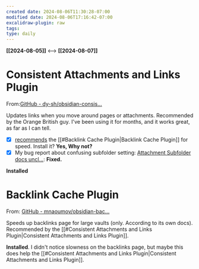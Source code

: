 ```yaml
---
created date: 2024-08-06T11:30:28-07:00
modified date: 2024-08-06T17:16:42-07:00
excalidraw-plugin: raw
tags: 
type: daily
---
```

**[[2024-08-05]]**  <-->  **[[2024-08-07]]**

# Consistent Attachments and Links Plugin
From:[GitHub - dy-sh/obsidian-consis...](https://github.com/dy-sh/obsidian-consistent-attachments-and-links)

Updates links when you move around pages or attachments.  Recommended by the Orange British guy. I've been using it for months, and it works great, as far as I can tell.

- [x] [recommends](https://github.com/dy-sh/obsidian-consistent-attachments-and-links?tab=readme-ov-file#how-to-configure-obsidian) the [[#Backlink Cache Plugin|Backlink Cache Plugin]] for speed.  Install it?  **Yes, Why not?**
- [x] My bug report about confusing subfolder setting: [Attachment Subfolder docs uncl...](https://github.com/dy-sh/obsidian-consistent-attachments-and-links/issues/94):  **Fixed.**

**Installed** 
# Backlink Cache Plugin
From: [GitHub - mnaoumov/obsidian-bac...](https://github.com/mnaoumov/obsidian-backlink-cache)

Speeds up backlinks page for large vaults (only.  According to its own docs).  Recommended by the [[#Consistent Attachments and Links Plugin|Consistent Attachments and Links Plugin]]. 

**Installed**.  I didn't notice slowness on the backlinks page, but maybe this does help the [[#Consistent Attachments and Links Plugin|Consistent Attachments and Links Plugin]].

